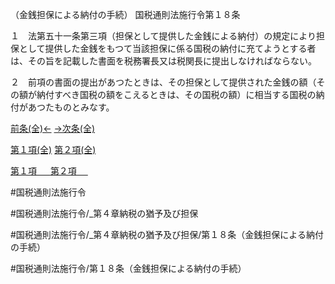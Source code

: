 （金銭担保による納付の手続）
国税通則法施行令第１８条

１　法第五十一条第三項（担保として提供した金銭による納付）の規定により担保として提供した金銭をもつて当該担保に係る国税の納付に充てようとする者は、その旨を記載した書面を税務署長又は税関長に提出しなければならない。

２　前項の書面の提出があつたときは、その担保として提供された金銭の額（その額が納付すべき国税の額をこえるときは、その国税の額）に相当する国税の納付があつたものとみなす。

[前条(全)←](国税通則法施行＿令＿第１７条_.md)    [→次条(全)](国税通則法施行＿令＿第１９条_.md)

[第１項(全)](国税通則法施行＿令＿第１８条第１項_.md)  [第２項(全)](国税通則法施行＿令＿第１８条第２項_.md)  

[第１項 　 ](国税通則法施行＿令＿第１８条第１項.md)  [第２項 　 ](国税通則法施行＿令＿第１８条第２項.md)  

#国税通則法施行令

#国税通則法施行令/_第４章納税の猶予及び担保

#国税通則法施行令/_第４章納税の猶予及び担保/第１８条（金銭担保による納付の手続）

#国税通則法施行令/第１８条（金銭担保による納付の手続）

